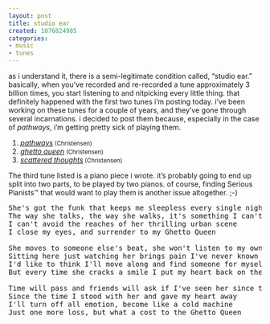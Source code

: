 ```yaml
---
layout: post
title: studio ear
created: 1076824985
categories:
- music
- tunes
---
```

<p>as i understand it, there is a semi-legitimate condition called, &#8220;studio ear.&#8221; basically, when you&#8217;ve recorded and re-recorded a tune approximately 3 billion times, you start listening to and nitpicking every little thing. that definitely happened with the first two tunes i&#8217;m posting today. i&#8217;ve been working on these tunes for a couple of years, and they&#8217;ve gone through several incarnations. i decided to post them because, especially in the case of <i>pathways</i>, i&#8217;m getting pretty sick of playing them.</p>

<OL>
<li><A href="http://music.bubblehouse.org.s3-website-us-east-1.amazonaws.com/music/pathways.mp3"><i>pathways</i></A><small> (Christensen)</small></li>
<li><A href="http://music.bubblehouse.org.s3-website-us-east-1.amazonaws.com/music/ghettoqueen.mp3"><i>ghetto queen</i></A><small> (Christensen)</small></li>
<li><A href="http://music.bubblehouse.org.s3-website-us-east-1.amazonaws.com/music/ScatteredThoughts.mp3"><i>scattered thoughts</i></A><small> (Christensen)</small></li>
</OL>

<p>The third tune listed is a piano piece i wrote. it&#8217;s probably going to end up split into two parts, to be played by two pianos. of course, finding <span style="text-transform: none">Serious Pianists&trade;</span> that would want to play them is another issue altogether. ;-)</p>

<pre>
She's got the funk that keeps me sleepless every single night
The way she talks, the way she walks, it's something I can't fight
I can't avoid the reaches of her thrilling urban scene
I close my eyes, and surrender to my Ghetto Queen

She moves to someone else's beat, she won't listen to my own
Sitting here just watching her brings pain I've never known
I'd like to think I'll move along and find someone for myself
But every time she cracks a smile I put my heart back on the shelf

Time will pass and friends will ask if I've seen her since that day
Since the time I stood with her and gave my heart away
I'll turn off all emotion, become like a cold machine
Just one more loss, but what a cost to the Ghetto Queen
</pre>
